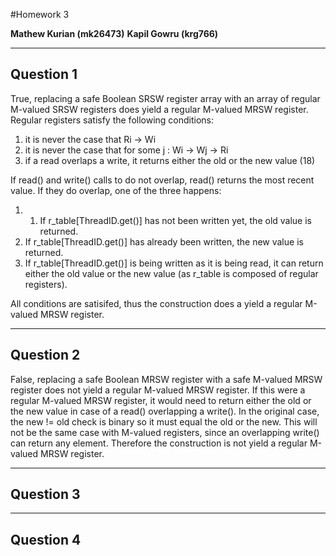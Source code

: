 
#Homework 3

**Mathew Kurian (mk26473)**
**Kapil Gowru (krg766)**

-----
Question 1
----
True, replacing a safe Boolean SRSW register array with an array of regular M-valued SRSW registers does yield a regular M-valued MRSW register. Regular registers satisfy the following conditions: 
1. it is never the case that Ri → Wi
2. it is never the case that for some j : Wi → Wj → Ri
3. if a read overlaps a write, it returns either the old or the new value (18)

If read() and write() calls to do not overlap, read() returns the most recent value. If they do overlap, one of the three happens:

1. 1. If r_table[ThreadID.get()] has not been written yet, the old value is
returned.
2. If r_table[ThreadID.get()] has already been written, the new value is
returned.
3. If r_table[ThreadID.get()] is being written as it is being read, it can
return either the old value or the new value (as r_table is composed of
regular registers).

All conditions are satisifed, thus the construction does a yield a regular M-valued MRSW register. 
   
----
Question 2
----
False, replacing a safe Boolean MRSW register with a safe M-valued MRSW register does not yield a regular M-valued MRSW register. If this were a regular M-valued MRSW register, it would need to return either the old or the new value in case of a read() overlapping a write(). In the original case, the new != old check is binary so it must equal the old or the new. This will not be the same case with M-valued registers, since an overlapping write() can return any element. Therefore the construction is not yield a regular M-valued MRSW register. 


----
Question 3
----


----
Question 4
----
